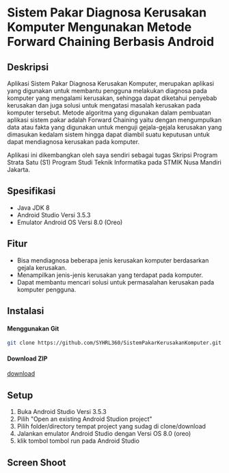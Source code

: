 # Sistem Pakar Diagnosa Kerusakan Komputer Mengunakan Metode Forward Chaining Berbasis Android


Deskripsi
-------------------------------------------------------------------------------------------------
Aplikasi Sistem Pakar Diagnosa Kerusakan Komputer, merupakan aplikasi yang digunakan untuk membantu pengguna melakukan diagnosa pada komputer yang mengalami kerusakan, sehingga dapat diketahui penyebab kerusakan dan juga solusi untuk mengatasi masalah kerusakan pada komputer tersebut. Metode algoritma yang digunakan dalam pembuatan aplikasi sistem pakar adalah Forward Chaining yaitu dengan mengumpulkan data atau fakta yang digunakan untuk menguji gejala-gejala kerusakan yang dimasukan kedalam sistem hingga dapat diambil suatu keputusan untuk dapat mendiagnosa kerusakan pada komputer. 

Aplikasi ini dikembangkan oleh saya sendiri sebagai tugas Skripsi Program Strata Satu (S1) Program Studi Teknik Informatika pada STMIK Nusa Mandiri Jakarta.

Spesifikasi
-------------------------------------------------------------------------------------------------
- Java JDK 8
- Android Studio Versi 3.5.3 
- Emulator Android OS Versi 8.0 (Oreo)

Fitur
-------------------------------------------------------------------------------------------------
- Bisa mendiagnosa beberapa jenis kerusakan komputer berdasarkan gejala kerusakan.
- Menampilkan jenis-jenis kerusakan yang terdapat pada komputer.
- Dapat membantu mencari solusi untuk permasalahan kerusakan pada komputer pengguna.

Instalasi
-------------------------------------------------------------------------------------------------
#### Menggunakan Git
```bash
git clone https://github.com/SYHRL360/SistemPakarKerusakanKomputer.git
```

#### Download ZIP
[download](https://github.com/SYHRL360/SistemPakarKerusakanKomputer/archive/refs/heads/main.zip) 

Setup
-------------------------------------------------------------------------------------------------
1. Buka Android Studio Versi 3.5.3
2. Pilih "Open an existing Android Studion project"
3. Pilih folder/directory tempat project yang sudag di clone/download
4. Jalankan emulator Android Studio dengan Versi OS 8.0 (oreo)
5. klik tombol tombol run pada Android Studio

Screen Shoot
-------------------------------------------------------------------------------------------------






